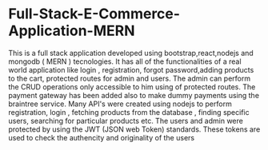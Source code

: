 # Full-Stack-E-Commerce-Application-MERN
This is a full stack application developed using bootstrap,react,nodejs and mongodb ( MERN ) tecnologies. It has all of the functionalities of a real world application like login , registration, forgot password,adding products to the cart, protected routes for admin and users. The admin can perform the CRUD operations only accessible to him using of protected routes. The payment gateway has been added also to make dummy payments using the braintree service. Many API's were created using nodejs to perform registration, login , fetching products from the database , finding specific users, searching for particular products etc. The users and admin were protected by using the JWT (JSON web Token) standards. These tokens are used to check the authencity and originality of the users
